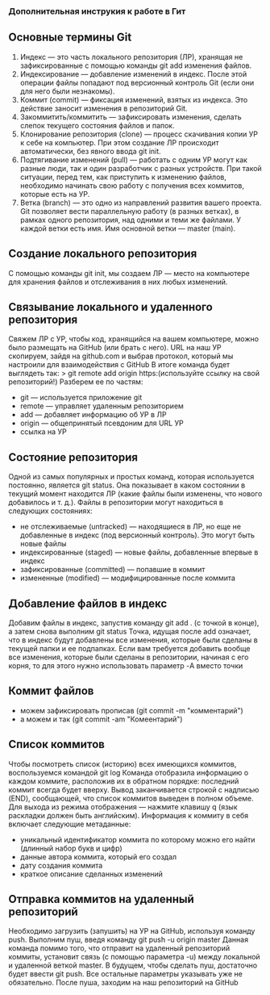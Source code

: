 ### Дополнительная инструкия к работе в Гит
## Основные термины Git
1. Индекс — это часть локального репозитория (ЛР), хранящая не зафиксированные с помощью команды git add изменения файлов.
2. Индексирование — добавление изменений в индекс. После этой операции файлы попадают под версионный контроль Git (если они для него были незнакомы).
3. Коммит (commit) — фиксация изменений, взятых из индекса. Это действие заносит изменения в репозиторий Git.
4. Закоммитить/коммитить — зафиксировать изменения, сделать слепок текущего состояния файлов и папок.
5. Клонирование репозитория (clone) — процесс скачивания копии УР к себе на компьютер. При этом создание ЛР происходит автоматически, без явного ввода git init.
6. Подтягивание изменений (pull) — работать с одним УР могут как разные люди, так и один разработчик с разных устройств. При такой ситуации, перед тем, как приступить к изменению файлов, необходимо начинать свою работу с получения всех коммитов, которые есть на УР.
7. Ветка (branch) — это одно из направлений развития вашего проекта. Git позволяет вести параллельную работу (в разных ветках), в рамках одного репозитория, над одними и теми же файлами. У каждой ветки есть имя. Имя основной ветки — master (main).
## Создание локального репозитория
С помощью команды git init, мы создаем ЛР — место на компьютере для хранения файлов и отслеживания в них любых изменений.
## Связывание локального и удаленного репозитория
Свяжем ЛР с УР, чтобы код, хранящийся на вашем компьютере, можно было размещать на GitHub (или брать с него).
URL на наш УР скопируем, зайдя на github.com и выбрав протокол, который мы настроили для взаимодействия с GitHub
В итоге команда будет выглядеть так: > git remote add origin https:(используйте ссылку на свой репозиторий!)
Разберем ее по частям:
* git — используется приложение git
* remote — управляет удаленным репозиторием
* add — добавляет информацию об УР в ЛР
* origin — общепринятый псевдоним для URL УР
* ссылка на УР
## Состояние репозитория
Одной из самых популярных и простых команд, которая используется постоянно, является git status. Она показывает в каком состоянии в текущий момент находится ЛР (какие файлы были изменены, что нового добавилось и т. д.).
Файлы в репозитории могут находиться в следующих состояниях:
* не отслеживаемые (untracked) — находящиеся в ЛР, но еще не добавленные в индекс (под версионный контроль). Это могут быть новые файлы
* индексированные (staged) — новые файлы, добавленные впервые в индекс
* зафиксированные (committed) — попавшие в коммит
* измененные (modified) — модифицированные после коммита
## Добавление файлов в индекс
Добавим файлы в индекс, запустив команду git add . (с точкой в конце), а затем снова выполним git status
Точка, идущая после add означает, что в индекс будут добавлены все изменения, которые были сделаны в текущей папки и ее подпапках.
Если вам требуется добавить вообще все изменения, которые были сделаны в репозитории, начиная с его корня, то для этого нужно использовать параметр -A вместо точки
## Коммит файлов
* можем зафиксировать прописав (git commit -m "комментарий")
* а можем и так (git commit -am "Комеентарий")
## Список коммитов
Чтобы посмотреть список (историю) всех имеющихся коммитов, воспользуемся командой git log 
Команда отобразила информацию о каждом коммите, расположив их в обратном порядке: последний коммит всегда будет вверху.
Вывод заканчивается строкой с надписью (END), сообщающей, что список коммитов выведен в полном объеме. Для выхода из режима отображения — нажмите клавишу q (язык раскладки должен быть английским).
Информация к коммиту в себя включает следующие метаданные:
* уникальный идентификатор коммита по которому можно его найти (длинный набор букв и цифр)
* данные автора коммита, который его создал
* дату создания коммита
* краткое описание сделанных изменений
## Отправка коммитов на удаленный репозиторий
Необходимо загрузить (запушить) на УР на GitHub, используя команду push.
Выполним пуш, введя команду git push -u origin master
Данная команда помимо того, что отправит на удаленный репозиторий коммиты, установит связь (с помощью параметра -u) между локальной и удаленной веткой master. В будущем, чтобы сделать пуш, достаточно будет ввести git push. Все остальные параметры указывать уже не обязательно.
После пуша, заходим на наш репозиторий на GitHub